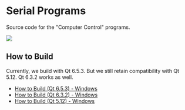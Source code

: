 # Serial Programs

Source code for the "Computer Control" programs.

[<img src="https://canary.discordapp.com/api/guilds/695809740428673034/widget.png?style=banner2">](https://discord.gg/cQ4gWxN)

## How to Build

Currently, we build with Qt 6.5.3. But we still retain compatibility with Qt 5.12. Qt 6.3.2 works as well.

- [How to Build (Qt 6.5.3) - Windows](Build-Qt6.5.3.md)
- [How to Build (Qt 6.3.2) - Windows](Build-Qt6.3.2.md)
- [How to Build (Qt 5.12) - Windows](Build-Qt5.12.md)



